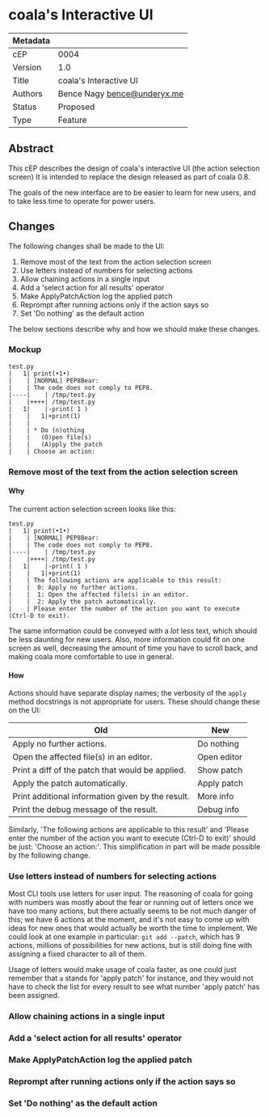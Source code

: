 coala's Interactive UI
======================

|Metadata|                             |
|--------|-----------------------------|
|cEP     |0004                         |
|Version |1.0                          |
|Title   |coala's Interactive UI       |
|Authors |Bence Nagy <bence@underyx.me>|
|Status  |Proposed                     |
|Type    |Feature                      |


Abstract
--------

This cEP describes the design of coala's interactive UI (the action selection
screen) It is intended to replace the design released as part of coala 0.8.

The goals of the new interface are to be easier to learn for new users, and to
take less time to operate for power users.

Changes
-------

The following changes shall be made to the UI:

 1. Remove most of the text from the action selection screen
 2. Use letters instead of numbers for selecting actions
 3. Allow chaining actions in a single input
 4. Add a 'select action for all results' operator
 5. Make ApplyPatchAction log the applied patch
 6. Reprompt after running actions only if the action says so
 7. Set 'Do nothing' as the default action

The below sections describe why and how we should make these changes.

### Mockup

```
test.py
|   1| print(•1•)
|    | [NORMAL] PEP8Bear:
|    | The code does not comply to PEP8.
|----|    | /tmp/test.py
|    |++++| /tmp/test.py
|   1|    |-print( 1 )
|    |   1|+print(1)
|    |
|    | * Do (n)othing
|    |   (O)pen file(s)
|    |   (A)pply the patch
|    | Choose an action:
```

### Remove most of the text from the action selection screen

#### Why

The current action selection screen looks like this:

```
test.py
|   1| print(•1•)
|    | [NORMAL] PEP8Bear:
|    | The code does not comply to PEP8.
|----|    | /tmp/test.py
|    |++++| /tmp/test.py
|   1|    |-print( 1 )
|    |   1|+print(1)
|    | The following actions are applicable to this result:
|    |  0: Apply no further actions.
|    |  1: Open the affected file(s) in an editor.
|    |  2: Apply the patch automatically.
|    | Please enter the number of the action you want to execute (Ctrl-D to exit).
```

The same information could be conveyed with a *lot* less text, which should be
less daunting for new users. Also, more information could fit on one screen as
well, decreasing the amount of time you have to scroll back, and making coala
more comfortable to use in general.

#### How

Actions should have separate display names; the verbosity of the `apply` method
docstrings is not appropriate for users. These should change these on the UI:

|Old                                              |New        |
|-------------------------------------------------|-----------|
|Apply no further actions.                        |Do nothing |
|Open the affected file(s) in an editor.          |Open editor|
|Print a diff of the patch that would be applied. |Show patch |
|Apply the patch automatically.                   |Apply patch|
|Print additional information given by the result.|More info  |
|Print the debug message of the result.           |Debug info |

Similarly, 'The following actions are applicable to this result' and 'Please
enter the number of the action you want to execute (Ctrl-D to exit)' should be
just: 'Choose an action:'. This simplification in part will be made possible by
the following change.

### Use letters instead of numbers for selecting actions

Most CLI tools use letters for user input. The reasoning of coala for going with
numbers was mostly about the fear or running out of letters once we have too
many actions, but there actually seems to be not much danger of this; we have 6
actions at the moment, and it's not easy to come up with ideas for new ones that
would actually be worth the time to implement. We could look at one example in
particular: `git add --patch`, which has 9 actions, millions of possibilities
for new actions, but is still doing fine with assigning a fixed character to all
of them.

Usage of letters would make usage of coala faster, as one could just remember
that `a` stands for 'apply patch' for instance, and they would not have to check
the list for every result to see what number 'apply patch' has been assigned.


### Allow chaining actions in a single input

### Add a 'select action for all results' operator

### Make ApplyPatchAction log the applied patch

### Reprompt after running actions only if the action says so

### Set 'Do nothing' as the default action
